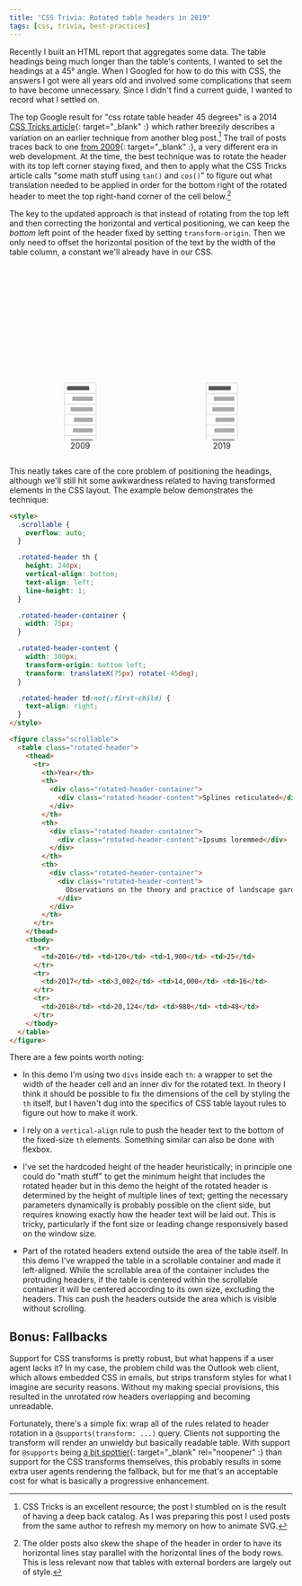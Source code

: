 ```yaml
---
title: "CSS Trivia: Rotated table headers in 2019"
tags: [css, trivia, best-practices]
---
```


Recently I built an HTML report that aggregates some data. The table headings being much longer than the table's contents, I wanted to set the headings at a 45° angle. When I Googled for how to do this with CSS, the answers I got were all years old and involved some complications that seem to have become unnecessary. Since I didn't find a current guide, I wanted to record what I settled on.

The top Google result for "css rotate table header 45 degrees" is a 2014 [CSS Tricks article](https://css-tricks.com/rotated-table-column-headers/){: target="_blank" :} which rather breezily describes a variation on an earlier technique from another blog post.[^1] The trail of posts traces back to one [from 2009](http://itpastorn.blogspot.com/2009/05/rotating-column-headers-using-css-only.html){: target="_blank" :}, a very different era in web development. At the time, the best technique was to rotate the header with its top left corner staying fixed, and then to apply what the CSS Tricks article calls "some math stuff using `tan()` and `cos()`" to figure out what translation needed to be applied in order for the bottom right of the rotated header to meet the top right-hand corner of the cell below.[^2]

[^1]: CSS Tricks is an excellent resource; the post I stumbled on is the result of having a deep back catalog. As I was preparing this post I used posts from the same author to refresh my memory on how to animate SVG.

[^2]: The older posts also skew the shape of the header in order to have its horizontal lines stay parallel with the horizontal lines of the body rows. This is less relevant now that tables with external borders are largely out of style.

The key to the updated approach is that instead of rotating from the top left and then correcting the horizontal and vertical positioning, we can keep the *bottom* left point of the header fixed by setting `transform-origin`. Then we only need to offset the horizontal position of the text by the width of the table column, a constant we'll already have in our CSS.

<style>
    /*
     * Common
     */
    .tablerot-anim {
        display: flex;
        justify-content: space-around;
        flex-wrap: wrap;
    }

    .tablerot-anim figcaption {
        text-align: center;
    }

    .tablerot-anim-cell {
        overflow: visible;
    }

    .tablerot-anim-cell-outline {
        fill: white;
        stroke: #ccc;
        stroke-dasharray: 80, 60, 20;
    }
    .tablerot-anim-cell-head .tablerot-anim-cell-outline {
        stroke-dasharray: none;
    }

    .tablerot-anim-cell-placeholder {
        fill: #aaa;
        stroke: none;
    }
    .tablerot-anim-cell-head .tablerot-anim-cell-placeholder {
        fill: #555;
    }

    /*
     * 2009
     */
    .tablerot-anim-old .tablerot-anim-group-head {
        animation: tablerot-anim-old-group-head 3s ease-in-out infinite;
    }
    @keyframes tablerot-anim-old-group-head {
        0%, 45% { transform: translate(0, 0) }
        55%, 60% {
            transform: translate(0, 5.85786437627px);
            animation-timing-function: ease-in;
        }
        70% { transform: translate(50px, 5.85786437627px) }
        75% { transform: translate(42px, 5.85786437627px) }
        80% { transform: translate(47px, 5.85786437627px) }
        85%, 100% { transform: translate(45.8578643763px, 5.85786437627px) }
    }

    .tablerot-anim-old use[href="#tablerot-anim-table-head"] {
        animation: tablerot-anim-old-head 3s ease-in infinite;
        transform-origin: 20px 30px;  /* here origin is relative to svg */
    }
    @keyframes tablerot-anim-old-head {
        0% { transform: rotate(0) }
        25%, 100% { transform: rotate(-45deg) }
    }

    .tablerot-anim-trig {
        animation: tablerot-anim-trig 3s ease-in infinite;
        stroke: #E53E3E;
        stroke-dasharray: 50;
        stroke-dashoffset: 50;
        fill: none;
    }
    @keyframes tablerot-anim-trig {
        0%, 25% { stroke-dashoffset: 50; }
        40% { stroke-dashoffset: 0; opacity: 1; }
        55%, 100% { opacity: 0; }
    }

    /*
     * 2019
     */
    .tablerot-anim-new use[href="#tablerot-anim-table-head"] {
        animation: tablerot-anim-new-head 3s ease-in-out infinite;
        transform-origin: 20px 50px;  /* here origin is relative to svg */
    }
    @keyframes tablerot-anim-new-head {
        0% { transform: rotate(0); animation-timing-function: ease-in; }
        25%, 30% { transform: rotate(-45deg);  animation-timing-function: ease-in; }
        40% { transform: translateX(65px) rotate(-45deg); }
        45% { transform: translateX(58px) rotate(-45deg); }
        50% { transform: translateX(61px) rotate(-45deg); }
        55%, 100% { transform: translateX(60px) rotate(-45deg); }
    }
</style>

<svg class="hidden">
  <defs>
    <symbol id="tablerot-anim-table-head">
      <svg class="tablerot-anim-cell tablerot-anim-cell-head" x="20" y="30">
        <rect class="tablerot-anim-cell-outline" width="60" height="20" />
        <rect class="tablerot-anim-cell-placeholder" x="5" y="6" width="42" height="8" />
      </svg>
    </symbol>
    <symbol id="tablerot-anim-table-body">
      <svg class="tablerot-anim-cell" x="20" y="50">
        <rect class="tablerot-anim-cell-outline" x="0" y="0" width="60" height="20" />
        <rect class="tablerot-anim-cell-placeholder" x="15" y="6" width="39" height="8" />
      </svg>
      <svg class="tablerot-anim-cell" x="20" y="70">
        <rect class="tablerot-anim-cell-outline" x="0" y="0" width="60" height="20" />
        <rect class="tablerot-anim-cell-placeholder" x="12" y="6" width="42" height="8" />
      </svg>
      <svg class="tablerot-anim-cell" x="20" y="90">
        <rect class="tablerot-anim-cell-outline" x="0" y="0" width="60" height="20" />
        <rect class="tablerot-anim-cell-placeholder" x="18" y="6" width="36" height="8" />
      </svg>
      <svg class="tablerot-anim-cell" x="20" y="110">
        <rect class="tablerot-anim-cell-outline" x="0" y="0" width="60" height="20" />
        <rect class="tablerot-anim-cell-placeholder" x="16" y="6" width="38" height="8" />
      </svg>
      <svg class="tablerot-anim-cell" x="20" y="130">
        <rect class="tablerot-anim-cell-outline" x="0" y="0" width="60" height="20" />
        <rect class="tablerot-anim-cell-placeholder" x="12" y="6" width="42" height="8" />
      </svg>
    </symbol>
  </defs>
</svg>

<div class="tablerot-anim">
  <figure class="tablerot-anim-old">
    <svg width="150" height="150" viewBox="-30 -20 160 160" xmlns="http://www.w3.org/2000/svg">
      <g class="tablerot-anim-group-head">
        <path class="tablerot-anim-trig" d="M 25,30 A 5 5 0 0 1 20 35 L 20,30 v   14.1421356237 h 14.1421356237" />
        <use href="#tablerot-anim-table-head" />
      </g>
      <use href="#tablerot-anim-table-body" />
    </svg>
    <figcaption>2009</figcaption>
  </figure>
  <figure class="tablerot-anim-new">
    <svg width="150" height="150" viewBox="-30 -20 160 160" xmlns="http://www.w3.org/2000/svg">
      <use href="#tablerot-anim-table-head" />
      <use href="#tablerot-anim-table-body" />
    </svg>
    <figcaption>2019</figcaption>
  </figure>
</div>

This neatly takes care of the core problem of positioning the headings, although we'll still hit some awkwardness related to having transformed elements in the CSS layout. The example below demonstrates the technique:

```html
<style>
  .scrollable {
    overflow: auto;
  }

  .rotated-header th {
    height: 240px;
    vertical-align: bottom;
    text-align: left;
    line-height: 1;
  }

  .rotated-header-container {
    width: 75px;
  }

  .rotated-header-content {
    width: 300px;
    transform-origin: bottom left;
    transform: translateX(75px) rotate(-45deg);
  }

  .rotated-header td:not(:first-child) {
    text-align: right;
  }
</style>

<figure class="scrollable">
  <table class="rotated-header">
    <thead>
      <tr>
        <th>Year</th>
        <th>
          <div class="rotated-header-container">
            <div class="rotated-header-content">Splines reticulated</div>
          </div>
        </th>
        <th>
          <div class="rotated-header-container">
            <div class="rotated-header-content">Ipsums loremmed</div>
          </div>
        </th>
        <th>
          <div class="rotated-header-container">
            <div class="rotated-header-content">
              Observations on the theory and practice of landscape gardening
            </div>
          </div>
        </th>
      </tr>
    </thead>
    <tbody>
      <tr>
        <td>2016</td> <td>120</td> <td>1,900</td> <td>25</td>
      </tr>
      <tr>
        <td>2017</td> <td>3,002</td> <td>14,000</td> <td>16</td>
      </tr>
      <tr>
        <td>2018</td> <td>20,124</td> <td>980</td> <td>48</td>
      </tr>
    </tbody>
  </table>
</figure>
```

<script>
  var preElems = document.getElementsByTagName('pre')
  var pre = preElems[preElems.length - 1]
  document.write(pre.textContent)
</script>

There are a few points worth noting:

* In this demo I'm using two `divs` inside each `th`: a wrapper to set the width of the header cell and an inner div for the rotated text. In theory I think it should be possible to fix the dimensions of the cell by styling the `th` itself, but I haven't dug into the specifics of CSS table layout rules to figure out how to make it work.

* I rely on a `vertical-align` rule to push the header text to the bottom of the fixed-size `th` elements. Something similar can also be done with flexbox.

* I've set the hardcoded height of the header heuristically; in principle one could do "math stuff" to get the minimum height that includes the rotated header but in this demo the height of the rotated header is determined by the height of multiple lines of text; getting the necessary parameters dynamically is probably possible on the client side, but requires knowing exactly how the header text will be laid out. This is tricky, particularly if the font size or leading change responsively based on the window size.

* Part of the rotated headers extend outside the area of the table itself. In this demo I've wrapped the table in a scrollable container and made it left-aligned. While the scrollable area of the container includes the protruding headers, if the table is centered within the scrollable container it will be centered according to its own size, excluding the headers. This can push the headers outside the area which is visible without scrolling.

## Bonus: Fallbacks

Support for CSS transforms is pretty robust, but what happens if a user agent lacks it? In my case, the problem child was the Outlook web client, which allows embedded CSS in emails, but strips transform styles for what I imagine are security reasons. Without my making special provisions, this resulted in the unrotated row headers overlapping and becoming unreadable.

Fortunately, there's a simple fix: wrap all of the rules related to header rotation in a `@supports(transform: ...)` query. Clients not supporting the transform will render an unwieldy but basically readable table. With support for `@supports` being [a bit spottier](https://caniuse.com/#feat=css-featurequeries){: target="_blank" rel="noopener" :} than support for the CSS transforms themselves, this probably results in some extra user agents rendering the fallback, but for me that's an acceptable cost for what is basically a progressive enhancement.
